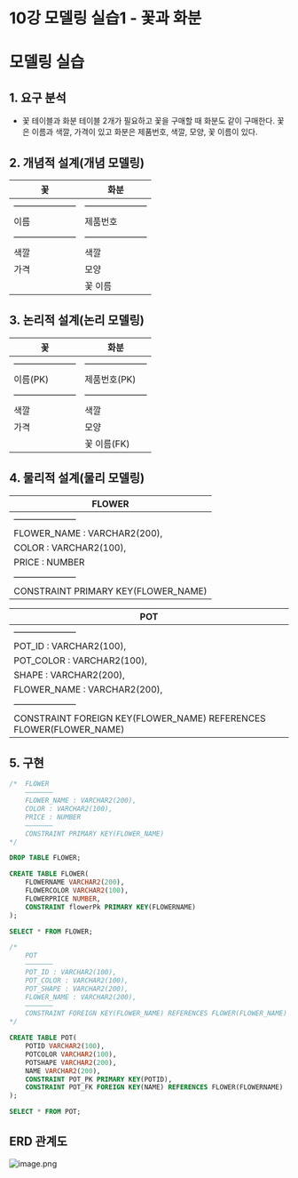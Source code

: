 # 10강 모델링 실습1 - 꽃과 화분

# 모델링 실습

## 1. 요구 분석

- 꽃 테이블과 화분 테이블 2개가 필요하고 꽃을 구매할 때 화분도 같이 구매한다. 꽃은 이름과 색깔, 가격이 있고 화분은 제품번호, 색깔, 모양, 꽃 이름이 있다.

## 2. 개념적 설계(개념 모델링)

| 꽃 | 화분 |
| --- | --- |
| ——————— | ——————— |
| 이름 | 제품번호 |
| ——————— | ——————— |
| 색깔 | 색깔 |
| 가격 | 모양 |
|  | 꽃 이름 |

## 3. 논리적 설계(논리 모델링)

| 꽃 | 화분 |
| --- | --- |
| ——————— | ——————— |
| 이름(PK) | 제품번호(PK) |
| ——————— | ——————— |
| 색깔 | 색깔 |
| 가격 | 모양 |
|  | 꽃 이름(FK) |

## 4. 물리적 설계(물리 모델링)

| FLOWER |
| --- |
| ——————— |
| FLOWER_NAME : VARCHAR2(200), |
| COLOR : VARCHAR2(100), |
| PRICE : NUMBER |
| ——————— |
| CONSTRAINT PRIMARY KEY(FLOWER_NAME) |

| POT |
| --- |
| ——————— |
| POT_ID : VARCHAR2(100), |
| POT_COLOR : VARCHAR2(100), |
| SHAPE : VARCHAR2(200), |
| FLOWER_NAME : VARCHAR2(200), |
| ——————— |
| CONSTRAINT FOREIGN KEY(FLOWER_NAME) REFERENCES FLOWER(FLOWER_NAME) |

## 5. 구현

```sql
/*	FLOWER
	———————
	FLOWER_NAME : VARCHAR2(200),
	COLOR : VARCHAR2(100),
	PRICE : NUMBER
	———————
	CONSTRAINT PRIMARY KEY(FLOWER_NAME)
*/

DROP TABLE FLOWER;

CREATE TABLE FLOWER(
	FLOWERNAME VARCHAR2(200),
	FLOWERCOLOR VARCHAR2(100),
	FLOWERPRICE NUMBER,
	CONSTRAINT flowerPk PRIMARY KEY(FLOWERNAME)
);

SELECT * FROM FLOWER;

/*
	POT
	———————
	POT_ID : VARCHAR2(100),
	POT_COLOR : VARCHAR2(100),
	POT_SHAPE : VARCHAR2(200),
	FLOWER_NAME : VARCHAR2(200),
	———————
	CONSTRAINT FOREIGN KEY(FLOWER_NAME) REFERENCES FLOWER(FLOWER_NAME)
*/

CREATE TABLE POT(
	POTID VARCHAR2(100),
	POTCOLOR VARCHAR2(100),
	POTSHAPE VARCHAR2(200),
	NAME VARCHAR2(200),
	CONSTRAINT POT_PK PRIMARY KEY(POTID),
	CONSTRAINT POT_FK FOREIGN KEY(NAME) REFERENCES FLOWER(FLOWERNAME)
);

SELECT * FROM POT;
```

## ERD 관계도

![image.png](image.png)